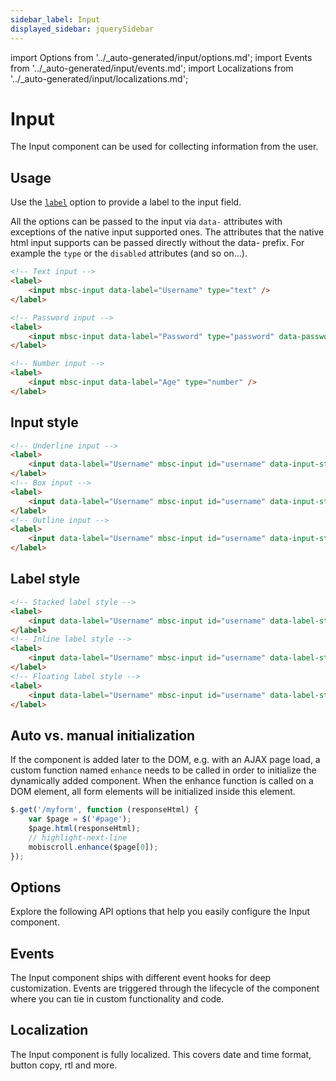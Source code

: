 ```yaml
---
sidebar_label: Input
displayed_sidebar: jquerySidebar
---
```


import Options from '../\_auto-generated/input/options.md';
import Events from '../\_auto-generated/input/events.md';
import Localizations from '../\_auto-generated/input/localizations.md';

# Input

The Input component can be used for collecting information from the user.

## Usage

Use the [`label`](#opt-label) option to provide a label to the input field.

All the options can be passed to the input via `data-` attributes with exceptions of the native input supported ones. The attributes that the native html input supports can be passed directly without the data- prefix. For example the `type` or the `disabled` attributes (and so on...).

```html title="Different types of inputs"
<!-- Text input -->
<label>
    <input mbsc-input data-label="Username" type="text" />
</label>

<!-- Password input -->
<label>
    <input mbsc-input data-label="Password" type="password" data-password-toggle="true" />
</label>

<!-- Number input -->
<label>
    <input mbsc-input data-label="Age" type="number" />
</label>
```

## Input style

```html
<!-- Underline input -->
<label>
    <input data-label="Username" mbsc-input id="username" data-input-style="underline" />
</label>
<!-- Box input -->
<label>
    <input data-label="Username" mbsc-input id="username" data-input-style="box" />
</label>
<!-- Outline input -->
<label>
    <input data-label="Username" mbsc-input id="username" data-input-style="outline" />
</label>
```

## Label style

```html
<!-- Stacked label style -->
<label>
    <input data-label="Username" mbsc-input id="username" data-label-style="stacked" />
</label>
<!-- Inline label style -->
<label>
    <input data-label="Username" mbsc-input id="username" data-label-style="inline" />
</label>
<!-- Floating label style -->
<label>
    <input data-label="Username" mbsc-input id="username" data-label-style="floating" />
</label>
```

## Auto vs. manual initialization

If the component is added later to the DOM, e.g. with an AJAX page load, a custom function named `enhance` needs to be called in order to initialize the dynamically added component. When the enhance function is called on a DOM element, all form elements will be initialized inside this element.

```js
$.get('/myform', function (responseHtml) {
    var $page = $('#page');
    $page.html(responseHtml);
    // highlight-next-line
    mobiscroll.enhance($page[0]);
});
```

<div className="option-list">

## Options
Explore the following API options that help you easily configure the Input component.

<Options />

## Events
The Input component ships with different event hooks for deep customization. Events are triggered through the lifecycle of the component where you can tie in custom functionality and code.

<Events />

## Localization
The Input component is fully localized. This covers date and time format, button copy, rtl and more.

<Localizations />

</div>
